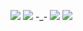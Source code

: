 ![](https://github-profile-summary-cards.vercel.app/api/cards/profile-details?username=timkmit&theme=2077)
![](https://github-profile-summary-cards.vercel.app/api/cards/most-commit-language?username=timkmit&theme=2077)
-_-
![](https://github-profile-summary-cards.vercel.app/api/cards/productive-time?username=timkmit&theme=2077&utcOffset=8)
![](https://komarev.com/ghpvc/?username=timkmit)
